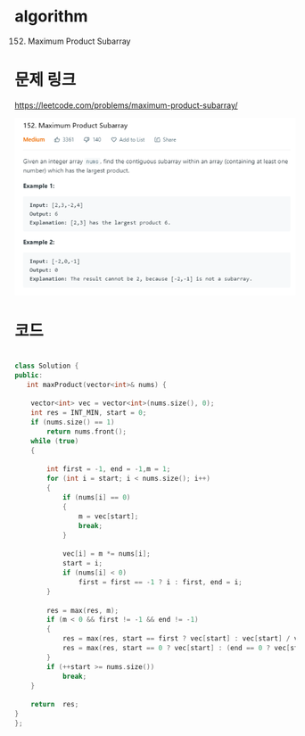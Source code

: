 ﻿# algorithm 
152. Maximum Product Subarray
  

# 문제 링크    
https://leetcode.com/problems/maximum-product-subarray/


![title](https://github.com/jungmin3834/algorithm/blob/master/image/maximum-product-subarray.png)

# 코드

```cpp

class Solution {
public:
   int maxProduct(vector<int>& nums) {

	vector<int> vec = vector<int>(nums.size(), 0);
	int res = INT_MIN, start = 0;
	if (nums.size() == 1)
		return nums.front();
	while (true)
	{
		
		int first = -1, end = -1,m = 1;
		for (int i = start; i < nums.size(); i++)
		{
			if (nums[i] == 0)
			{
				m = vec[start];
				break;
			}
			
			vec[i] = m *= nums[i];
			start = i;
			if (nums[i] < 0)
				first = first == -1 ? i : first, end = i;
		}
	
		res = max(res, m);
		if (m < 0 && first != -1 && end != -1)
		{
			res = max(res, start == first ? vec[start] : vec[start] / vec[first]);
			res = max(res, start == 0 ? vec[start] : (end == 0 ? vec[start] / vec[0] : vec[end - 1]));
		}
		if (++start >= nums.size())
			break;
	}

	return  res;
}
};

```
